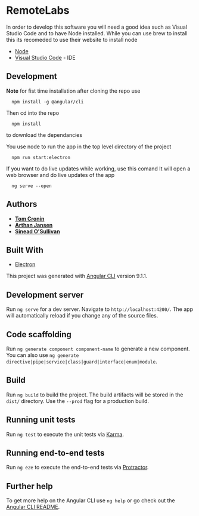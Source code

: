 # RemoteLabs

In order to develop this software you will need a good idea such as Visual Studio Code and to have Node installed.
While you can use brew to install this its recomeded to use their website to install node

* [Node](https://nodejs.org/en/) 
* [Visual Studio Code](https://code.visualstudio.com/) - IDE

## Development
**Note** for fist time installation after cloning the repo use
```
  npm install -g @angular/cli
```
Then cd into the repo 
```
  npm install
```
to download the dependancies


You use node to run the app in the top level directory of the project
```
  npm run start:electron
```

If you want to do live updates while working, use this comand
It will open a web browser and do live updates of the app
```
  ng serve --open
```

## Authors

* **[Tom Cronin](https://github.com/FumoDraconis)**
* **[Arthan Jansen](https://github.com/ArthanJans)**
* **[Sinead O'Sullivan](https://github.com/Sinead-OSullivan)**

## Built With

* [Electron](https://www.electronjs.org/)

This project was generated with [Angular CLI](https://github.com/angular/angular-cli) version 9.1.1.

## Development server

Run `ng serve` for a dev server. Navigate to `http://localhost:4200/`. The app will automatically reload if you change any of the source files.

## Code scaffolding

Run `ng generate component component-name` to generate a new component. You can also use `ng generate directive|pipe|service|class|guard|interface|enum|module`.

## Build

Run `ng build` to build the project. The build artifacts will be stored in the `dist/` directory. Use the `--prod` flag for a production build.

## Running unit tests

Run `ng test` to execute the unit tests via [Karma](https://karma-runner.github.io).

## Running end-to-end tests

Run `ng e2e` to execute the end-to-end tests via [Protractor](http://www.protractortest.org/).

## Further help

To get more help on the Angular CLI use `ng help` or go check out the [Angular CLI README](https://github.com/angular/angular-cli/blob/master/README.md).
